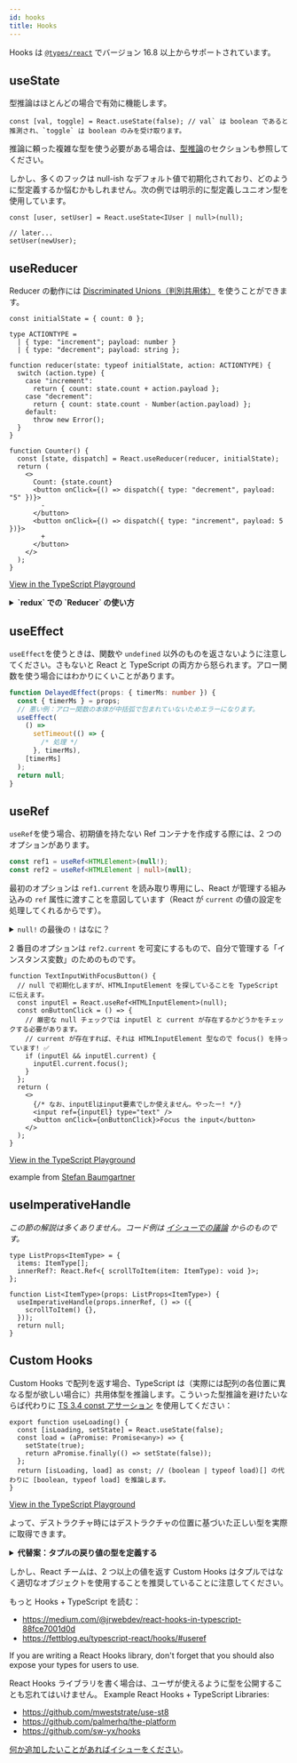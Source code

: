 ```yaml
---
id: hooks
title: Hooks
---
```


Hooks は [`@types/react`](https://github.com/DefinitelyTyped/DefinitelyTyped/blob/a05cc538a42243c632f054e42eab483ebf1560ab/types/react/index.d.ts#L800-L1031) でバージョン 16.8 以上からサポートされています。

## useState

型推論はほとんどの場合で有効に機能します。

```tsx
const [val, toggle] = React.useState(false); // val` は boolean であると推測され、`toggle` は boolean のみを受け取ります。
```

推論に頼った複雑な型を使う必要がある場合は、[型推論](https://react-typescript-cheatsheet.netlify.app/docs/basic/troubleshooting/types/#using-inferred-types)のセクションも参照してください。

しかし、多くのフックは null-ish なデフォルト値で初期化されており、どのように型定義するか悩むかもしれません。次の例では明示的に型定義しユニオン型を使用しています。

```tsx
const [user, setUser] = React.useState<IUser | null>(null);

// later...
setUser(newUser);
```

## useReducer

Reducer の動作には [Discriminated Unions（判別共用体）](https://www.typescriptlang.org/docs/handbook/typescript-in-5-minutes-func.html#discriminated-unions) を使うことができます。

```tsx
const initialState = { count: 0 };

type ACTIONTYPE =
  | { type: "increment"; payload: number }
  | { type: "decrement"; payload: string };

function reducer(state: typeof initialState, action: ACTIONTYPE) {
  switch (action.type) {
    case "increment":
      return { count: state.count + action.payload };
    case "decrement":
      return { count: state.count - Number(action.payload) };
    default:
      throw new Error();
  }
}

function Counter() {
  const [state, dispatch] = React.useReducer(reducer, initialState);
  return (
    <>
      Count: {state.count}
      <button onClick={() => dispatch({ type: "decrement", payload: "5" })}>
        -
      </button>
      <button onClick={() => dispatch({ type: "increment", payload: 5 })}>
        +
      </button>
    </>
  );
}
```

[View in the TypeScript Playground](https://www.typescriptlang.org/play?#code/LAKFEsFsAcHsCcAuACAVMghgZ2QJQKYYDGKAZvLJMgOTyEnUDcooRsAdliuO+IuBgA2AZUQZE+ZAF5kAbzYBXdogBcyAAwBfZmBCIAntEkBBAMIAVAJIB5AHLmAmgAUAotOShkyAD5zkBozVqHiI6SHxlagAaZGgMfUFYDAATNXYFSAAjfHhNDxAvX1l-Q3wg5PxQ-HDImLiEpNTkLngeAHM8ll1SJRJwDmQ6ZIUiHIAKLnEykqNYUmQePgERMQkY4n4ONTMrO0dXAEo5T2aAdz4iAAtkMY3+9gA6APwj2ROvImxJYPYqmsRqCp3l5BvhEAp4Ow5IplGpJhIHjCUABqTB9DgPeqJFLaYGfLDfCp-CIAoEFEFeOjgyHQ2BKVTNVb4RF05TIAC0yFsGWy8Fu6MeWMaB1x5K8FVIGAUglUwK8iEuFFOyHY+GVLngFD5Bx0Xk0oH13V6myhplZEm1x3JbE4KAA2vD8DFkuAsHFEFcALruAgbB4KAkEYajPlDEY5GKLfhCURTHUnKkQqFjYEAHgAfHLkGb6WpZI6WfTDRSvKnMgpEIgBhxTIJwEQANZSWRjI5SdPIF1u8RXMayZ7lSphEnRWLxbFNagAVmomhF6fZqYA9OXKxxM2KQWWK1WoTW643m63pB2u+7e-3SkEQsPamOGik1FO55p08jl6vdxuKcvv8h4yAmhAA)

<details>

<summary><b>`redux` での `Reducer` の使い方</b></summary>

[redux](https://github.com/reduxjs/redux)ライブラリを使って Reducer 関数を書く場合、`Reducer<State, Action>`形式の便利なヘルパーを提供しています。

そのため、上記の Reducer の例は次のようになります：

```tsx
import { Reducer } from 'redux';

export function reducer: Reducer<AppState, Action>() {}
```

</details>

## useEffect

`useEffect`を使うときは、関数や `undefined` 以外のものを返さないように注意してください。さもないと React と TypeScript の両方から怒られます。アロー関数を使う場合にはわかりにくいことがあります。

```ts
function DelayedEffect(props: { timerMs: number }) {
  const { timerMs } = props;
  // 悪い例：アロー関数の本体が中括弧で包まれていないためエラーになります。
  useEffect(
    () =>
      setTimeout(() => {
        /* 処理 */
      }, timerMs),
    [timerMs]
  );
  return null;
}
```

## useRef

`useRef`を使う場合、初期値を持たない Ref コンテナを作成する際には、2 つのオプションがあります。

```ts
const ref1 = useRef<HTMLElement>(null!);
const ref2 = useRef<HTMLElement | null>(null);
```

最初のオプションは `ref1.current` を読み取り専用にし、React が管理する組み込みの `ref` 属性に渡すことを意図しています（React が `current` の値の設定を処理してくれるからです）。

<details>
  <summary><code>null!</code> の最後の <code>!</code> はなに？</summary>

`null!` は non-null アサーション演算子 (`!`) です。この演算子は、その前の式が `null` や `undefined` ではないことを保証します。したがって、`useRef<HTMLElement>(null!)` の場合は、現在の値が `null` である ref のインスタンスを作成しているが、TypeScript には `null` ではないと嘘をついていることを意味します。

```ts
function MyComponent() {
  const ref1 = useRef<HTMLElement>(null!);
  useEffect(() => {
    doSomethingWith(ref1.current); // ref1 と ref1.current で TypeScript は null チェックを必要としません。
  });
  return <div ref={ref1}> etc </div>;
}
```

</details>

2 番目のオプションは `ref2.current` を可変にするもので、自分で管理する「インスタンス変数」のためのものです。

```tsx
function TextInputWithFocusButton() {
  // null で初期化しますが、HTMLInputElement を探していることを TypeScript に伝えます。
  const inputEl = React.useRef<HTMLInputElement>(null);
  const onButtonClick = () => {
    // 厳密な null チェックでは inputEl と current が存在するかどうかをチェックする必要があります。
    // current が存在すれば、それは HTMLInputElement 型なので focus() を持っています! ✅
    if (inputEl && inputEl.current) {
      inputEl.current.focus();
    }
  };
  return (
    <>
      {/* なお、inputElはinput要素でしか使えません。やったー! */}
      <input ref={inputEl} type="text" />
      <button onClick={onButtonClick}>Focus the input</button>
    </>
  );
}
```

[View in the TypeScript Playground](https://www.typescriptlang.org/play/?jsx=2#code/JYWwDg9gTgLgBAJQKYEMDG8BmUIjgIilQ3wFgAoCzAVwDsNgJa4AVJADxgElaxqYA6sBgALAGIQ01AM4AhfjCYAKAJRwA3hThwA9DrjBaw4CgA2waUjgB3YSLi1qp0wBo4AI35wYSZ6wCeYEgAymhQwGDw1lYoRHCmEBAA1oYA5nCY0HAozAASLACyADI8fDAAoqZIIEi0MFpwaEzS8IZllXAAvIjEMAB0MkjImAA8+cWl-JXVtTAAfEqOzioA3A1NtC1wTPIwirQAwuZoSV1wql1zGg3aenAt4RgOTqaNIkgn0g5ISAAmcDJvBA3h9TsBMAZeFNXjl-lIoEQ6nAOBZ+jddPpPPAmGgrPDEfAUS1pG5hAYvhAITBAlZxiUoRUqjU6m5RIDhOi7iIUF9RFYaqIIP9MlJpABCOCAUHJ0eDzm1oXAAGSKyHtUx9fGzNSacjaPWq6Ea6gI2Z9EUyVRrXV6gC+DRtVu0RBgxuYSnRIzm6O06h0ACpIdlfr9jExSQyOkxTP5GjkPFZBv9bKIDYSmbNpH04ABNFD+CV+nR2636kby+BETCddTlyo27w0zr4HycfC6L0lvUjLH7baHY5Jas7BRMI7AE42uYSUXed6pkY6HtMDulnQruCrCg2oA)

example from [Stefan Baumgartner](https://fettblog.eu/typescript-react/hooks/#useref)

## useImperativeHandle

_この節の解説は多くありません。コード例は [イシューでの議論](https://github.com/typescript-cheatsheets/react/issues/106) からのものです。_

```tsx
type ListProps<ItemType> = {
  items: ItemType[];
  innerRef?: React.Ref<{ scrollToItem(item: ItemType): void }>;
};

function List<ItemType>(props: ListProps<ItemType>) {
  useImperativeHandle(props.innerRef, () => ({
    scrollToItem() {},
  }));
  return null;
}
```

## Custom Hooks

Custom Hooks で配列を返す場合、TypeScript は（実際には配列の各位置に異なる型が欲しい場合に）共用体型を推論します。こういった型推論を避けたいならば代わりに [TS 3.4 const アサーション](https://devblogs.microsoft.com/typescript/announcing-typescript-3-4/#const-assertions) を使用してください：

```tsx
export function useLoading() {
  const [isLoading, setState] = React.useState(false);
  const load = (aPromise: Promise<any>) => {
    setState(true);
    return aPromise.finally(() => setState(false));
  };
  return [isLoading, load] as const; // (boolean | typeof load)[] の代わりに [boolean, typeof load] を推論します。
}
```

[View in the TypeScript Playground](https://www.typescriptlang.org/play/?target=5&jsx=2#code/JYWwDg9gTgLgBAJQKYEMDG8BmUIjgcilQ3wFgAoCpAD0ljkwFcA7DYCZuRgZyQBkIKACbBmAcwAUASjgBvCnDhoO3eAG1g3AcNFiANHF4wAyjBQwkAXTgBeRMRgA6HklPmkEzCgA2vKQG4FJRV4b0EhWzgJFAAFHBBNJAAuODjcRIAeFGYATwA+GRs8uSDFIzcLCRgoRiQA0rgiGEYoTlj4xMdMUR9vHIlpW2Lys0qvXzr68kUAX0DpxqRm1rgNLXDdAzDhaxRuYOZVfzgAehO4UUwkKH21ACMICG9UZgMYHLAkCEw4baFrUSqVARb5RB5PF5wAA+cHen1BfykaksFBmQA)

よって、デストラクチャ時にはデストラクチャの位置に基づいた正しい型を実際に取得できます。

<details>
<summary><b>代替案：タプルの戻り値の型を定義する</b></summary>

[const アサーションで困っている](https://github.com/babel/babel/issues/9800)なら、関数の戻り値の型を定義することもできます。

```tsx
export function useLoading() {
  const [isLoading, setState] = React.useState(false);
  const load = (aPromise: Promise<any>) => {
    setState(true);
    return aPromise.finally(() => setState(false));
  };
  return [isLoading, load] as [
    boolean,
    (aPromise: Promise<any>) => Promise<any>
  ];
}
```

Custom Hooks を多く書く場合は、タプルを自動的に型付けしてくれるヘルパー関数も便利です。

```ts
function tuplify<T extends any[]>(...elements: T) {
  return elements;
}

function useArray() {
  const numberValue = useRef(3).current;
  const functionValue = useRef(() => {}).current;
  return [numberValue, functionValue]; // type is (number | (() => void))[]
}

function useTuple() {
  const numberValue = useRef(3).current;
  const functionValue = useRef(() => {}).current;
  return tuplify(numberValue, functionValue); // type is [number, () => void]
}
```

</details>

しかし、React チームは、2 つ以上の値を返す Custom Hooks はタプルではなく適切なオブジェクトを使用することを推奨していることに注意してください。

もっと Hooks + TypeScript を読む：

- https://medium.com/@jrwebdev/react-hooks-in-typescript-88fce7001d0d
- https://fettblog.eu/typescript-react/hooks/#useref

If you are writing a React Hooks library, don't forget that you should also expose your types for users to use.

React Hooks ライブラリを書く場合は、ユーザが使えるように型を公開することも忘れてはいけません。
Example React Hooks + TypeScript Libraries:

- https://github.com/mweststrate/use-st8
- https://github.com/palmerhq/the-platform
- https://github.com/sw-yx/hooks

[何か追加したいことがあればイシューをください](https://github.com/typescript-cheatsheets/react-typescript-cheatsheet/issues/new)。
